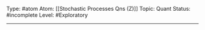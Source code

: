 Type: #atom
Atom: [[Stochastic Processes Qns (Z)]]
Topic: Quant 
Status: #incomplete 
Level: #Exploratory 

----
